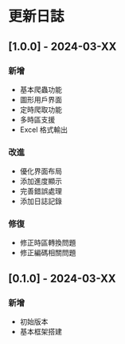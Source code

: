 # 更新日誌

## [1.0.0] - 2024-03-XX

### 新增
- 基本爬蟲功能
- 圖形用戶界面
- 定時爬取功能
- 多時區支援
- Excel 格式輸出

### 改進
- 優化界面布局
- 添加進度顯示
- 完善錯誤處理
- 添加日誌記錄

### 修復
- 修正時區轉換問題
- 修正編碼相關問題

## [0.1.0] - 2024-03-XX

### 新增
- 初始版本
- 基本框架搭建 